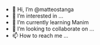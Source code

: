 - 👋 Hi, I’m @matteostanga
- 👀 I’m interested in ...
- 🌱 I’m currently learning Manim
- 💞️ I’m looking to collaborate on ...
- 📫 How to reach me ...

<!---
matteostanga/matteostanga is a ✨ special ✨ repository because its `README.md` (this file) appears on your GitHub profile.
You can click the Preview link to take a look at your changes.
--->
